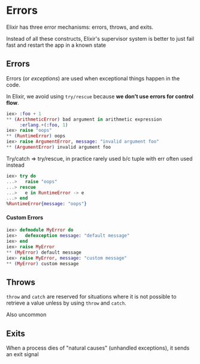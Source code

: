 # Errors

Elixir has three error mechanisms: errors, throws, and exits.

Instead of all these constructs, Elixir's supervisor system is better to just fail fast and restart the app in a known state

## Errors

Errors (or *exceptions*) are used when exceptional things happen in the code.

In Elixir, we avoid using `try/rescue` because **we don’t use errors for control flow**. 

```elixir
iex> :foo + 1
** (ArithmeticError) bad argument in arithmetic expression
     :erlang.+(:foo, 1)
iex> raise "oops"
** (RuntimeError) oops
iex> raise ArgumentError, message: "invalid argument foo"
** (ArgumentError) invalid argument foo
```

Try/catch => try/rescue, in practice rarely used b/c tuple with err often used instead

```elixir
iex> try do
...>   raise "oops"
...> rescue
...>   e in RuntimeError -> e
...> end
%RuntimeError{message: "oops"}
```

#### Custom Errors

```elixir
iex> defmodule MyError do
iex>   defexception message: "default message"
iex> end
iex> raise MyError
** (MyError) default message
iex> raise MyError, message: "custom message"
** (MyError) custom message
```

## Throws

`throw` and `catch` are reserved for situations where it is not possible to retrieve a value unless by using `throw` and `catch`. 

Also uncommon

## Exits

When a process dies of "natural causes" (unhandled exceptions), it sends an exit signal

